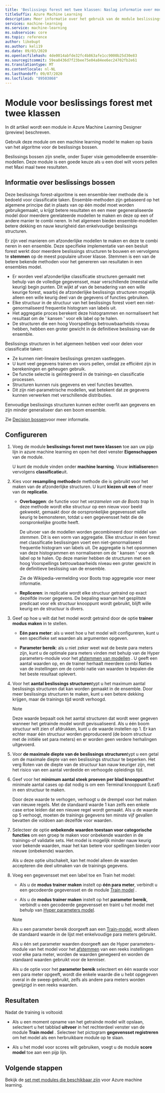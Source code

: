 ```yaml
---
title: 'Beslissings forest met twee klassen: Naslag informatie over modules'
titleSuffix: Azure Machine Learning
description: Meer informatie over het gebruik van de module beslissings forest met twee klassen in Azure Machine Learning om een machine learning model te maken op basis van het algoritme voor de beslissings bossen.
services: machine-learning
ms.service: machine-learning
ms.subservice: core
ms.topic: reference
author: likebupt
ms.author: keli19
ms.date: 09/03/2020
ms.openlocfilehash: 4de0014abfde32fc4b863afe1cc9000b25d30e83
ms.sourcegitcommit: 59ea8436d7f23bee75e04a84ee6ec24702fb2e61
ms.translationtype: MT
ms.contentlocale: nl-NL
ms.lasthandoff: 09/07/2020
ms.locfileid: "89503868"
---
```

# <a name="two-class-decision-forest-module"></a>Module voor beslissings forest met twee klassen

In dit artikel wordt een module in Azure Machine Learning Designer (preview) beschreven.

Gebruik deze module om een machine learning model te maken op basis van het algoritme voor de beslissings bossen.  

Beslissings bossen zijn snelle, onder Super visie gemodelleerde ensemble-modellen. Deze module is een goede keuze als u een doel wilt voors pellen met Maxi maal twee resultaten. 

## <a name="understanding-decision-forests"></a>Informatie over beslissings bossen

Deze beslissings forest-algoritme is een ensemble-leer methode die is bedoeld voor classificatie taken. Ensemble-methoden zijn gebaseerd op het algemene principe dat in plaats van op één model moet worden gebruikgemaakt, u krijgt betere resultaten en een meer gegeneraliseerde model door meerdere gerelateerde modellen te maken en deze op een of andere manier te combi neren. In het algemeen bieden ensemble-modellen betere dekking en nauw keurigheid dan enkelvoudige beslissings structuren. 

Er zijn veel manieren om afzonderlijke modellen te maken en deze te combi neren in een ensemble. Deze specifieke implementatie van een besluit forest werkt door meerdere beslissings structuren te bouwen en vervolgens te **stemmen** op de meest populaire uitvoer klasse. Stemmen is een van de betere bekende methoden voor het genereren van resultaten in een ensembles model. 

+ Er worden veel afzonderlijke classificatie structuren gemaakt met behulp van de volledige gegevensset, maar verschillende (meestal wille keurig) begin punten. Dit wijkt af van de benadering van een wille keurige forest, waarbij de afzonderlijke beslissings structuren mogelijk alleen een wille keurig deel van de gegevens of functies gebruiken.
+ Elke structuur in de structuur van het beslissings forest voert een niet-genormaliseerd frequentie histogram van labels uit. 
+ Het aggregatie proces berekent deze histogrammen en normaliseert het resultaat om de ' kansen ' voor elk label op te halen. 
+ De structuren die een hoog Voorspellings betrouwbaarheids niveau hebben, hebben een groter gewicht in de definitieve beslissing van de ensemble.

Beslissings structuren in het algemeen hebben veel voor delen voor classificatie taken:
  
- Ze kunnen niet-lineaire beslissings grenzen vastleggen.
- U kunt veel gegevens trainen en voors pellen, omdat ze efficiënt zijn in berekeningen en geheugen gebruik.
- De functie selectie is geïntegreerd in de trainings-en classificatie processen.  
- Structuren kunnen ruis gegevens en veel functies bevatten.  
- Dit zijn niet-parametrische modellen, wat betekent dat ze gegevens kunnen verwerken met verschillende distributies. 

Eenvoudige beslissings structuren kunnen echter overfit aan gegevens en zijn minder generaliseer dan een boom ensemble.

Zie [Decision bossen](https://go.microsoft.com/fwlink/?LinkId=403677)voor meer informatie.  

## <a name="how-to-configure"></a>Configureren
  
1.  Voeg de module **beslissings forest met twee klassen** toe aan uw pijp lijn in azure machine learning en open het deel venster **Eigenschappen** van de module. 

    U kunt de module vinden onder **machine learning**. Vouw **initialiseren**en vervolgens **classificatie**uit.  
  
2.  Kies voor **resampling methode**de methode die is gebruikt voor het maken van de afzonderlijke structuren.  U kunt **kiezen uit een** of meer van de **replicatie**.  
  
    -   **Overbaggen**: de functie voor het *verzamelen van de Boots trap* In deze methode wordt elke structuur op een nieuw voor beeld gekweekt, gemaakt door de oorspronkelijke gegevensset wille keurig te bemonsteren, totdat u een gegevensset hebt die de oorspronkelijke grootte heeft.  
  
         De uitvoer van de modellen worden gecombineerd door middel van *stemmen*. Dit is een vorm van aggregatie. Elke structuur in een forest met classificatie beslissingen voert een niet-genormaliseerd frequentie histogram van labels uit. De aggregatie is het opsommen van deze histogrammen en normaliseren om de ' kansen ' voor elk label op te halen. Op deze manier hebben de structuren met een hoog Voorspellings betrouwbaarheids niveau een groter gewicht in de definitieve beslissing van de ensemble.  
  
         Zie de Wikipedia-vermelding voor Boots trap aggregatie voor meer informatie.  
  
    -   **Repliceren**: in replicatie wordt elke structuur getraind op exact dezelfde invoer gegevens. De bepaling waarvan het gesplitste predicaat voor elk structuur knooppunt wordt gebruikt, blijft wille keurig en de structuur is divers.   
  
3.  Geef op hoe u wilt dat het model wordt getraind door de optie **trainer modus maken** in te stellen.  
  
    -   **Eén para meter**: als u weet hoe u het model wilt configureren, kunt u een specifieke set waarden als argumenten opgeven.

    -   **Parameter bereik**: als u niet zeker weet wat de beste para meters zijn, kunt u de optimale para meters vinden met behulp van de Hyper parameters-module voor het [afstemmen van modellen](tune-model-hyperparameters.md) . U geeft een aantal waarden op, en de trainer herhaalt meerdere combi Naties van de instellingen om de combi natie van waarden te bepalen die het beste resultaat oplevert.
  
4.  Voor het **aantal beslissings structuren**typt u het maximum aantal beslissings structuren dat kan worden gemaakt in de ensemble. Door meer beslissings structuren te maken, kunt u een betere dekking krijgen, maar de trainings tijd wordt verhoogd.  
  
    > [!NOTE]
    >  Deze waarde bepaalt ook het aantal structuren dat wordt weer gegeven wanneer het getrainde model wordt gevisualiseerd. Als u één boom structuur wilt zien of afdrukken, kunt u de waarde instellen op 1. Er kan echter maar één structuur worden geproduceerd (de boom structuur met de initiële set para meters) en er worden geen verdere herhalingen uitgevoerd.
  
5.  Voor **de maximale diepte van de beslissings structuren**typt u een getal om de maximale diepte van een beslissings structuur te beperken. Het verg Roten van de diepte van de structuur kan nauw keuriger zijn, met het risico van een aantal verdeelde en verhoogde opleidings tijd.
  
  
7.  Geef voor het **minimum aantal steek proeven per blad knooppunt**het minimale aantal cases op dat nodig is om een Terminal knooppunt (Leaf) in een structuur te maken.
  
     Door deze waarde te verhogen, verhoogt u de drempel voor het maken van nieuwe regels. Met de standaard waarde 1 kan zelfs een enkele case ertoe leiden dat een nieuwe regel wordt gemaakt. Als u de waarde op 5 verhoogt, moeten de trainings gegevens ten minste vijf gevallen bevatten die voldoen aan dezelfde voor waarden.  
  
8.  Selecteer de optie **onbekende waarden toestaan voor categorische functies** om een groep te maken voor onbekende waarden in de trainings-of validatie sets. Het model is mogelijk minder nauw keurig voor bekende waarden, maar het kan betere voor spellingen bieden voor nieuwe (onbekende) waarden. 

     Als u deze optie uitschakelt, kan het model alleen de waarden accepteren die deel uitmaken van de trainings gegevens.
  
9. Voeg een gegevensset met een label toe en Train het model:

    + Als u de **modus trainer maken** instelt op **één para meter**, verbindt u een gecodeerde gegevensset en de module [Train model](train-model.md) .  
  
    + Als u de **modus trainer maken** instelt op het **parameter bereik**, verbindt u een gecodeerde gegevensset en traint u het model met behulp van [Hyper parameters model](tune-model-hyperparameters.md).  
  
    > [!NOTE]
    > 
    > Als u een parameter bereik doorgeeft aan een [Train-model](train-model.md), wordt alleen de standaard waarde in de lijst met enkelvoudige para meters gebruikt.  
    > 
    > Als u één set parameter waarden doorgeeft aan de Hyper parameters-module van het model voor het [afstemmen](tune-model-hyperparameters.md) van een reeks instellingen voor elke para meter, worden de waarden genegeerd en worden de standaard waarden gebruikt voor de kenniser.  
    > 
    > Als u de optie voor het **parameter bereik** selecteert en één waarde voor een para meter opgeeft, wordt die enkele waarde die u hebt opgegeven overal in de sweep gebruikt, zelfs als andere para meters worden gewijzigd in een reeks waarden.  
    
## <a name="results"></a>Resultaten

Nadat de training is voltooid:

+ Als u een moment opname van het getrainde model wilt opslaan, selecteert u het tabblad **uitvoer** in het rechterdeel venster van de module **Train model** . Selecteer het pictogram **gegevensset registreren** om het model als een herbruikbare module op te slaan.

+ Als u het model voor scores wilt gebruiken, voegt u de module **score model** toe aan een pijp lijn.

## <a name="next-steps"></a>Volgende stappen

Bekijk de [set met modules die beschikbaar zijn](module-reference.md) voor Azure machine learning. 